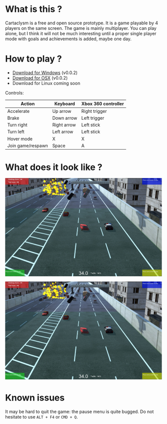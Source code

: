# What is this ?

Cartaclysm is a free and open source prototype. It is a game playable by 4 players on the same screen. The game is mainly multiplayer. You can play alone, but I think it will not be much interesting until a proper single player mode with goals and achievements is added, maybe one day.

# How to play ?

* [Download for Windows](https://github.com/oservieres/cartaclysm/releases/download/v0.0.2/cartaclysm-v0.0.2-windows.zip) (v0.0.2)
* [Download for OSX](https://github.com/oservieres/cartaclysm/releases/download/v0.0.2/cartaclysm-v0.0.2-osx.zip) (v0.0.2)
* Download for Linux coming soon

Controls:

| Action            | Keyboard    | Xbox 360 controller |
| ----------------- | ----------- | ------------------- |
| Accelerate        | Up arrow    | Right trigger       |
| Brake             | Down arrow  | Left trigger        |
| Turn right        | Right arrow | Left stick          |
| Turn left         | Left arrow  | Left stick          |
| Hover mode        | X           | X                   |
| Join game/respawn | Space       | A                   |

# What does it look like ?

![Cartaclysm screenshot 1](v0.0.2-ingame.jpg)

![Cartaclysm screenshot 2](v0.0.2-ingame.jpg)

# Known issues

It may be hard to quit the game: the pause menu is quite bugged. Do not hesitate to use `ALT + F4` or `CMD + Q`.
